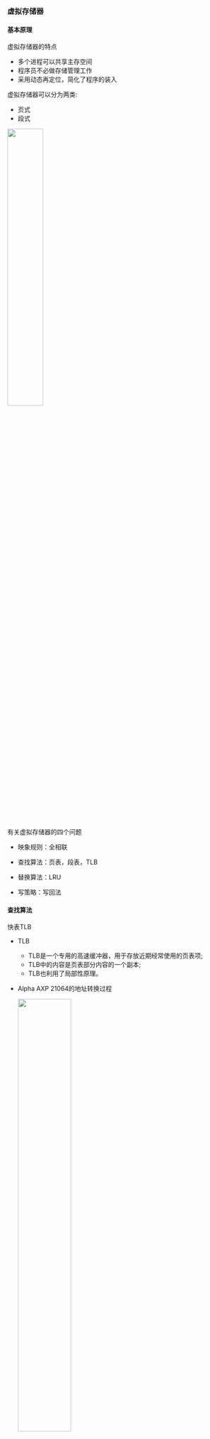### 虚拟存储器

#### 基本原理

虚拟存储器的特点

* 多个进程可以共享主存空间
* 程序员不必做存储管理工作
* 采用动态再定位，简化了程序的装入



虚拟存储器可以分为两类:

* 页式
* 段式

<img src="https://img-blog.csdnimg.cn/20201225161018282.png?x-oss-process=image/watermark,type_ZmFuZ3poZW5naGVpdGk,shadow_10,text_aHR0cHM6Ly9ibG9nLmNzZG4ubmV0L3dlaXhpbl80MzkzNDYwNw==,size_16,color_FFFFFF,t_70" width="40%"/>



有关虚拟存储器的四个问题

* 映象规则：全相联

* 查找算法：页表，段表，TLB
* 替换算法：LRU
* 写策略：写回法



#### 查找算法

快表TLB

* TLB

  * TLB是一个专用的高速缓冲器，用于存放近期经常使用的页表项;
  * TLB中的内容是页表部分内容的一个副本;
  * TLB也利用了局部性原理。

* Alpha AXP 21064的地址转换过程

  <img src="https://img-blog.csdnimg.cn/20201225160804895.png?x-oss-process=image/watermark,type_ZmFuZ3poZW5naGVpdGk,shadow_10,text_aHR0cHM6Ly9ibG9nLmNzZG4ubmV0L3dlaXhpbl80MzkzNDYwNw==,size_16,color_FFFFFF,t_70" width="50%" />

* TLB一般比Cache的标识存储器更小、更快



#### 进程保护

进程保护

* 界地址寄存器
  * 基地址，上界地址
  * 检测条件：(基地址＋地址)≤上界地址
* 虚拟存储器
  * 给每个页面增加访问权限标识
* 环形保护
* 加锁和解锁



页式虚存举例（Alpha AXP的存储管理和21064的TLB）

* Alpha AXP 体系结构采用段页相结合的方式。

* Alpha的地址空间分为3段:

  <img src="https://img-blog.csdnimg.cn/2020122516083066.png?x-oss-process=image/watermark,type_ZmFuZ3poZW5naGVpdGk,shadow_10,text_aHR0cHM6Ly9ibG9nLmNzZG4ubmV0L3dlaXhpbl80MzkzNDYwNw==,size_16,color_FFFFFF,t_70" width="15%" />

  * kseg： (地址最高两位:10)         (内核)
  * seg0 ：(最高位:            00)         (用户)
  * seg1：(最高两位:         11)         (用户)

* Alpha 采用三级页表

  <img src="https://img-blog.csdnimg.cn/20201225160902890.png?x-oss-process=image/watermark,type_ZmFuZ3poZW5naGVpdGk,shadow_10,text_aHR0cHM6Ly9ibG9nLmNzZG4ubmV0L3dlaXhpbl80MzkzNDYwNw==,size_16,color_FFFFFF,t_70" width="40%" />

* Alpha的页表项(PTE)

  * PTE的前32位为物理页帧号，而后32位则包含以下5个保护域:
    * 有效域:为“1”表示该页帧号有效，可被硬件用于地址变换。
    * 用户读许可域:为“1”表示允许用户程序读该页内的数据。
    * 内核读许可域:为“1”表示允许内核进程读该页内的数据。
    * 用户写许可域:为“1”表示允许用户程序将数据写入该页。
    * 内核写许可域:为“1”表示允许内核程序将数据写入该页。

* Alpha Axp21064 TLB 的参数

  <img src="https://img-blog.csdnimg.cn/20201225160927640.png?x-oss-process=image/watermark,type_ZmFuZ3poZW5naGVpdGk,shadow_10,text_aHR0cHM6Ly9ibG9nLmNzZG4ubmV0L3dlaXhpbl80MzkzNDYwNw==,size_16,color_FFFFFF,t_70" width="50%"/>

* 工作过程

  <img src="https://img-blog.csdnimg.cn/20201225160953759.png?x-oss-process=image/watermark,type_ZmFuZ3poZW5naGVpdGk,shadow_10,text_aHR0cHM6Ly9ibG9nLmNzZG4ubmV0L3dlaXhpbl80MzkzNDYwNw==,size_16,color_FFFFFF,t_70" width="67%" />





